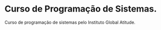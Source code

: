 # Curso de Programação de Sistemas.
Curso de programação de sistemas pelo Instituto Global Atitude.
